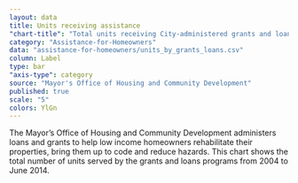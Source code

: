 ```yaml
---
layout: data
title: Units receiving assistance
"chart-title": "Total units receiving City-administered grants and loans for homeowners, 2004-2014 Q2"
category: "Assistance-for-Homeowners"
data: "assistance-for-homeowners/units_by_grants_loans.csv"
column: Label
type: bar
"axis-type": category
source: "Mayor's Office of Housing and Community Development"
published: true
scale: "5"
colors: YlGn
---
```


The Mayor’s Office of Housing and Community Development administers loans and grants to help low income homeowners rehabilitate their properties, bring them up to code and reduce hazards. This chart shows the total number of units served by the grants and loans programs from 2004 to June 2014.